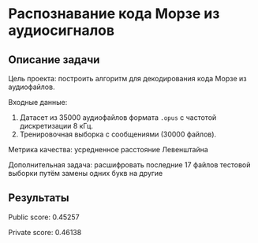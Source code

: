 # Распознавание кода Морзе из аудиосигналов

## Описание задачи

Цель проекта: построить алгоритм для декодирования кода Морзе из аудиофайлов.

Входные данные:
1. Датасет из 35000 аудиофайлов формата `.opus` с частотой дискретизации 8 кГц.
2. Тренировочная выборка с сообщениями (30000 файлов).

Метрика качества: усредненное расстояние Левенштайна

Дополнительная задача: расшифровать последние 17 файлов тестовой выборки путём замены одних букв на другие

## Результаты

Public score: 0.45257

Private score: 0.46138
